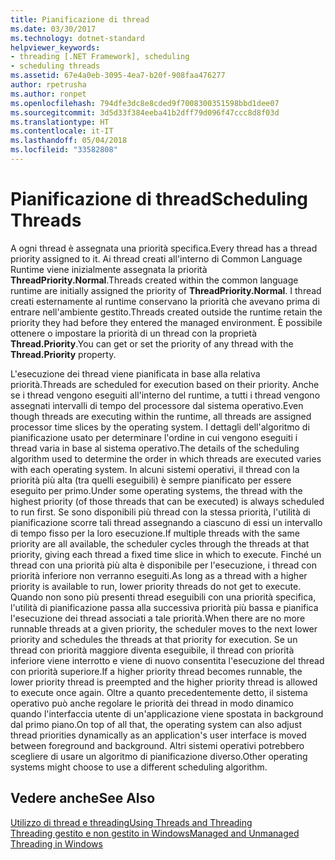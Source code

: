 ```yaml
---
title: Pianificazione di thread
ms.date: 03/30/2017
ms.technology: dotnet-standard
helpviewer_keywords:
- threading [.NET Framework], scheduling
- scheduling threads
ms.assetid: 67e4a0eb-3095-4ea7-b20f-908faa476277
author: rpetrusha
ms.author: ronpet
ms.openlocfilehash: 794dfe3dc8e8cded9f7008300351598bbd1dee07
ms.sourcegitcommit: 3d5d33f384eeba41b2dff79d096f47ccc8d8f03d
ms.translationtype: HT
ms.contentlocale: it-IT
ms.lasthandoff: 05/04/2018
ms.locfileid: "33582808"
---
```

# <a name="scheduling-threads"></a><span data-ttu-id="38d93-102">Pianificazione di thread</span><span class="sxs-lookup"><span data-stu-id="38d93-102">Scheduling Threads</span></span>
<span data-ttu-id="38d93-103">A ogni thread è assegnata una priorità specifica.</span><span class="sxs-lookup"><span data-stu-id="38d93-103">Every thread has a thread priority assigned to it.</span></span> <span data-ttu-id="38d93-104">Ai thread creati all'interno di Common Language Runtime viene inizialmente assegnata la priorità **ThreadPriority.Normal**.</span><span class="sxs-lookup"><span data-stu-id="38d93-104">Threads created within the common language runtime are initially assigned the priority of **ThreadPriority.Normal**.</span></span> <span data-ttu-id="38d93-105">I thread creati esternamente al runtime conservano la priorità che avevano prima di entrare nell'ambiente gestito.</span><span class="sxs-lookup"><span data-stu-id="38d93-105">Threads created outside the runtime retain the priority they had before they entered the managed environment.</span></span> <span data-ttu-id="38d93-106">È possibile ottenere o impostare la priorità di un thread con la proprietà **Thread.Priority**.</span><span class="sxs-lookup"><span data-stu-id="38d93-106">You can get or set the priority of any thread with the **Thread.Priority** property.</span></span>  
  
 <span data-ttu-id="38d93-107">L'esecuzione dei thread viene pianificata in base alla relativa priorità.</span><span class="sxs-lookup"><span data-stu-id="38d93-107">Threads are scheduled for execution based on their priority.</span></span> <span data-ttu-id="38d93-108">Anche se i thread vengono eseguiti all'interno del runtime, a tutti i thread vengono assegnati intervalli di tempo del processore dal sistema operativo.</span><span class="sxs-lookup"><span data-stu-id="38d93-108">Even though threads are executing within the runtime, all threads are assigned processor time slices by the operating system.</span></span> <span data-ttu-id="38d93-109">I dettagli dell'algoritmo di pianificazione usato per determinare l'ordine in cui vengono eseguiti i thread varia in base al sistema operativo.</span><span class="sxs-lookup"><span data-stu-id="38d93-109">The details of the scheduling algorithm used to determine the order in which threads are executed varies with each operating system.</span></span> <span data-ttu-id="38d93-110">In alcuni sistemi operativi, il thread con la priorità più alta (tra quelli eseguibili) è sempre pianificato per essere eseguito per primo.</span><span class="sxs-lookup"><span data-stu-id="38d93-110">Under some operating systems, the thread with the highest priority (of those threads that can be executed) is always scheduled to run first.</span></span> <span data-ttu-id="38d93-111">Se sono disponibili più thread con la stessa priorità, l'utilità di pianificazione scorre tali thread assegnando a ciascuno di essi un intervallo di tempo fisso per la loro esecuzione.</span><span class="sxs-lookup"><span data-stu-id="38d93-111">If multiple threads with the same priority are all available, the scheduler cycles through the threads at that priority, giving each thread a fixed time slice in which to execute.</span></span> <span data-ttu-id="38d93-112">Finché un thread con una priorità più alta è disponibile per l'esecuzione, i thread con priorità inferiore non verranno eseguiti.</span><span class="sxs-lookup"><span data-stu-id="38d93-112">As long as a thread with a higher priority is available to run, lower priority threads do not get to execute.</span></span> <span data-ttu-id="38d93-113">Quando non sono più presenti thread eseguibili con una priorità specifica, l'utilità di pianificazione passa alla successiva priorità più bassa e pianifica l'esecuzione dei thread associati a tale priorità.</span><span class="sxs-lookup"><span data-stu-id="38d93-113">When there are no more runnable threads at a given priority, the scheduler moves to the next lower priority and schedules the threads at that priority for execution.</span></span> <span data-ttu-id="38d93-114">Se un thread con priorità maggiore diventa eseguibile, il thread con priorità inferiore viene interrotto e viene di nuovo consentita l'esecuzione del thread con priorità superiore.</span><span class="sxs-lookup"><span data-stu-id="38d93-114">If a higher priority thread becomes runnable, the lower priority thread is preempted and the higher priority thread is allowed to execute once again.</span></span> <span data-ttu-id="38d93-115">Oltre a quanto precedentemente detto, il sistema operativo può anche regolare le priorità dei thread in modo dinamico quando l'interfaccia utente di un'applicazione viene spostata in background dal primo piano.</span><span class="sxs-lookup"><span data-stu-id="38d93-115">On top of all that, the operating system can also adjust thread priorities dynamically as an application's user interface is moved between foreground and background.</span></span> <span data-ttu-id="38d93-116">Altri sistemi operativi potrebbero scegliere di usare un algoritmo di pianificazione diverso.</span><span class="sxs-lookup"><span data-stu-id="38d93-116">Other operating systems might choose to use a different scheduling algorithm.</span></span>  
  
## <a name="see-also"></a><span data-ttu-id="38d93-117">Vedere anche</span><span class="sxs-lookup"><span data-stu-id="38d93-117">See Also</span></span>  
 [<span data-ttu-id="38d93-118">Utilizzo di thread e threading</span><span class="sxs-lookup"><span data-stu-id="38d93-118">Using Threads and Threading</span></span>](../../../docs/standard/threading/using-threads-and-threading.md)  
 [<span data-ttu-id="38d93-119">Threading gestito e non gestito in Windows</span><span class="sxs-lookup"><span data-stu-id="38d93-119">Managed and Unmanaged Threading in Windows</span></span>](../../../docs/standard/threading/managed-and-unmanaged-threading-in-windows.md)
